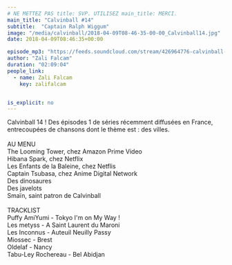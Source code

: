 ```yaml
---
# NE METTEZ PAS title: SVP. UTILISEZ main_title: MERCI.
main_title: "Calvinball #14"
subtitle:  "Captain Ralph Wiggum"
image: "/media/calvinball/2018-04-09T08-46-35-00-00_Calvinball14.jpg"
date: 2018-04-09T08:46:35+00:00

episode_mp3: "https://feeds.soundcloud.com/stream/426964776-calvinball-radio-calvinball-14-captain-ralph-wiggum.mp3"
author: "Zali Falcam"
duration: "02:09:04"
people_link: 
  - name: Zali Falcam
    key: zalifalcam


is_explicit: no
---
```


<PodcastHeader/>

<!-- ECRIRE LA DESCRIPTION DE L'EPISODE SOUS CETTE LIGNE -->
Calvinball 14 ! Des épisodes 1 de séries récemment diffusées en France, entrecoupées de chansons dont le thème est : des villes.<br><br>AU MENU<br>The Looming Tower, chez Amazon Prime Video<br>Hibana Spark, chez Netflix<br>Les Enfants de la Baleine, chez Netflis<br>Captain Tsubasa, chez Anime Digital Network<br>Des dinosaures<br>Des javelots<br>Smaïn, saint patron de Calvinball<br><br>TRACKLIST<br>Puffy AmiYumi - Tokyo I'm on My Way !<br>Les metyss - A Saint Laurent du Maroni<br>Les Inconnus - Auteuil Neuilly Passy<br>Miossec - Brest<br>Oldelaf - Nancy<br>Tabu-Ley Rochereau - Bel Abidjan

